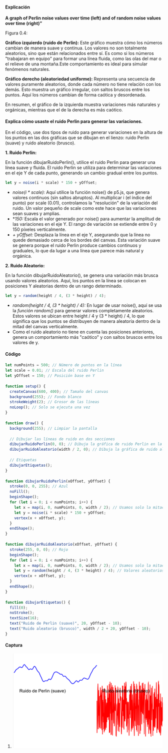 #### Explicación
**A graph of Perlin noise values over time (left) and of random noise values over time (right)”**

Figura 0.4:

**Gráfico izquierdo (ruido de Perlin):**
Este gráfico muestra cómo los números cambian de manera suave y continua. Los valores no son totalmente aleatorios, sino que están relacionados entre sí. Es como si los números "trabajaran en equipo" para formar una línea fluida, como las olas del mar o el relieve de una montaña.Este comportamiento es ideal para simular fenómenos naturales.

**Gráfico derecho (aleatoriedad uniforme):**
Representa una secuencia de valores puramente aleatorios, donde cada número no tiene relación con los demás. Esto muestra un gráfico irregular, con saltos bruscos entre los puntos. Aquí los números cambian de forma caótica y desordenada.

En resumen, el gráfico de la izquierda muestra variaciones más naturales y orgánicas, mientras que el de la derecha es más caótico.

#### Explica cómo usaste el ruido Perlin para generar las variaciones.

En el código, use dos tipos de ruido para generar variaciones en la altura de los puntos en las dos gráficas que se dibujan en el lienzo: ruido Perlin (suave) y ruido aleatorio (brusco).

**1. Ruido Perlin:**

En la función dibujarRuidoPerlin(), utilice el ruido Perlin para generar una línea suave y fluida. El ruido Perlin se utiliza para determinar las variaciones en el eje Y de cada punto, generando un cambio gradual entre los puntos.
```js
let y = noise(i * scale) * 150 + yOffset;
```
- *noise(i * scale):* Aquí utilice la función noise() de p5.js, que genera valores continuos (sin saltos abruptos). Al multiplicar i (el índice del punto) por scale (0.01), controlamos la "resolución" de la variación del ruido. Un valor pequeño de scale como este hace que las variaciones sean suaves y amplias.
- **150:* Escala el valor generado por noise() para aumentar la amplitud de las variaciones en el eje Y. El rango de variación se extiende entre 0 y 150 píxeles verticalmente.
- *+ yOffset:* Desplaza la línea en el eje Y, asegurando que la línea no quede demasiado cerca de los bordes del canvas.
Esta variación suave se genera porque el ruido Perlin produce cambios continuos y graduales, lo que da lugar a una línea que parece más natural y orgánica.

**2. Ruido Aleatorio:**

En la función dibujarRuidoAleatorio(), se genera una variación más brusca usando valores aleatorios. Aquí, los puntos en la línea se colocan en posiciones Y aleatorias dentro de un rango determinado.
```js
let y = random(height / 4, (3 * height) / 4);
```
- *random(height / 4, (3 * height) / 4):* En lugar de usar noise(), aquí se usa la *función random()* para generar valores completamente aleatorios. Estos valores se ubican entre height / 4 y (3 * height) / 4, lo que significa que los puntos se distribuyen de manera aleatoria dentro de la mitad del canvas verticalmente.
- Como el ruido aleatorio no tiene en cuenta las posiciones anteriores, genera un comportamiento más "caótico" y con saltos bruscos entre los valores de y.

#### Código
```js
let numPoints = 500; // Número de puntos en la línea
let scale = 0.01; // Escala del ruido Perlin
let yOffset = 150; // Posición base en Y

function setup() {
  createCanvas(600, 400); // Tamaño del canvas
  background(255); // Fondo blanco
  strokeWeight(2); // Grosor de las líneas
  noLoop(); // Solo se ejecuta una vez
}

function draw() {
  background(255); // Limpiar la pantalla

  // Dibujar las líneas de ruido en dos secciones
  dibujarRuidoPerlin(0, 0); // Dibuja la gráfica de ruido Perlin en la mitad izquierda
  dibujarRuidoAleatorio(width / 2, 0); // Dibuja la gráfica de ruido aleatorio en la mitad derecha

  // Etiquetas
  dibujarEtiquetas();
}

function dibujarRuidoPerlin(xOffset, yOffset) {
  stroke(0, 0, 255); // Azul
  noFill();
  beginShape();
  for (let i = 0; i < numPoints; i++) {
    let x = map(i, 0, numPoints, 0, width / 2); // Usamos solo la mitad del ancho
    let y = noise(i * scale) * 150 + yOffset;
    vertex(x + xOffset, y);
  }
  endShape();
}

function dibujarRuidoAleatorio(xOffset, yOffset) {
  stroke(255, 0, 0); // Rojo
  beginShape();
  for (let i = 0; i < numPoints; i++) {
    let x = map(i, 0, numPoints, 0, width / 2); // Usamos solo la mitad del ancho
    let y = random(height / 4, (3 * height) / 4); // Valores aleatorios
    vertex(x + xOffset, y);
  }
  endShape();
}

function dibujarEtiquetas() {
  fill(0);
  noStroke();
  textSize(16);
  text("Ruido de Perlin (suave)", 20, yOffset - 10);
  text("Ruido aleatorio (brusco)", width / 2 + 20, yOffset - 10);
}
```
#### Captura

1. ![image](../../../../assets/Actividad07.png)
